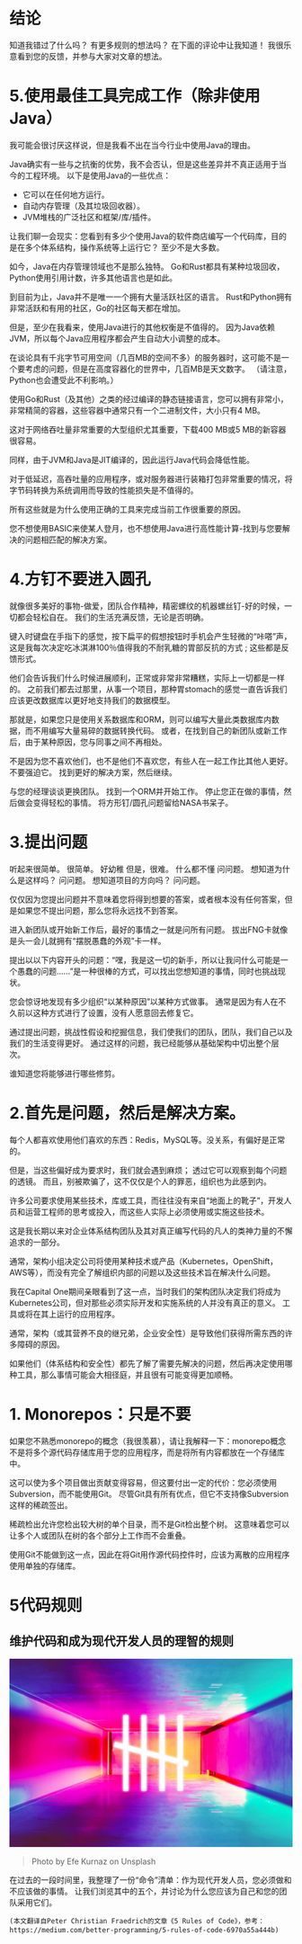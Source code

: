 # 结论

知道我错过了什么吗？ 有更多规则的想法吗？ 在下面的评论中让我知道！ 我很乐意看到您的反馈，并参与大家对文章的想法。
# 5.使用最佳工具完成工作（除非使用Java）

我可能会很讨厌这样说，但是我看不出在当今行业中使用Java的理由。

Java确实有一些与之抗衡的优势，我不会否认，但是这些差异并不真正适用于当今的工程环境。 以下是使用Java的一些优点：
+ 它可以在任何地方运行。
+ 自动内存管理（及其垃圾回收器）。
+ JVM堆栈的广泛社区和框架/库/插件。

让我们聊一会现实：您看到有多少个使用Java的软件商店编写一个代码库，目的是在多个体系结构，操作系统等上运行它？ 至少不是大多数。

如今，Java在内存管理领域也不是那么独特。 Go和Rust都具有某种垃圾回收，Python使用引用计数，许多其他语言也是如此。

到目前为止，Java并不是唯一一个拥有大量活跃社区的语言。 Rust和Python拥有非常活跃和有用的社区，Go的社区每天都在增加。

但是，至少在我看来，使用Java进行的其他权衡是不值得的。 因为Java依赖JVM，所以每个Java应用程序都会产生自动大小调整的成本。

在谈论具有千兆字节可用空间（几百MB的空间不多）的服务器时，这可能不是一个要考虑的问题，但是在高度容器化的世界中，几百MB是天文数字。 （请注意，Python也会遭受此不利影响。）

使用Go和Rust（及其他）之类的经过编译的静态链接语言，您可以拥有非常小，非常精简的容器，这些容器中通常只有一个二进制文件，大小只有4 MB。

这对于网络吞吐量非常重要的大型组织尤其重要，下载400 MB或5 MB的新容器很容易。

同样，由于JVM和Java是JIT编译的，因此运行Java代码会降低性能。

对于低延迟，高吞吐量的应用程序，或对服务器进行装箱打包非常重要的情况，将字节码转换为系统调用而导致的性能损失是不值得的。

所有这些就是为什么使用正确的工具来完成当前工作很重要的原因。

您不想使用BASIC来使某人登月，也不想使用Java进行高性能计算-找到与您要解决的问题相匹配的解决方案。
# 4.方钉不要进入圆孔

就像很多美好的事物-做爱，团队合作精神，精密螺纹的机器螺丝钉-好的时候，一切都会轻松自在。 我们的生活充满反馈，无论是否明确。

键入时键盘在手指下的感觉，按下扁平的假想按钮时手机会产生轻微的“咔嗒”声，这是我每次决定吃冰淇淋100％值得我的不耐乳糖的胃部反抗的方式 ; 这些都是反馈形式。

他们会告诉我们什么时候进展顺利，正常或非常非常糟糕，实际上一切都是一样的。 之前我们都去过那里，从事一个项目，那种胃stomach的感觉一直告诉我们应该更改数据库以更好地支持我们的数据模型。

那就是，如果您只是使用关系数据库和ORM，则可以编写大量此类数据库内数据，而不用编写大量易碎的数据转换代码。 或者，在找到自己的新团队或新工作后，由于某种原因，您与同事之间不再相处。

不是因为您不喜欢他们，也不是他们不喜欢您，有些人在一起工作比其他人更好。 不要强迫它。 找到更好的解决方案，然后继续。

与您的经理谈谈更换团队。 找到一个ORM并开始工作。 停止您正在做的事情，然后做会变得轻松的事情。 将方形钉/圆孔问题留给NASA书呆子。
# 3.提出问题

听起来很简单。 很简单。 好幼稚 但是，很难。 什么都不懂 问问题。 想知道为什么是这样吗？ 问问题。 想知道项目的方向吗？ 问问题。

仅仅因为您提出问题并不意味着您将得到想要的答案，或者根本没有任何答案，但是如果您不提出问题，那么您将永远找不到答案。

进入新团队或开始新工作后，最好的事情之一就是问所有问题。 拔出FNG卡就像是头一会儿就拥有“摆脱愚蠢的外观”卡一样。

提出以以下内容开头的问题：“嘿，我是这一切的新手，所以让我问什么可能是一个愚蠢的问题……”是一种很棒的方式，可以找出您想知道的事情，同时也挑战现状。

您会惊讶地发现有多少组织“以某种原因”以某种方式做事。 通常是因为有人在不久前以这种方式进行了设置，没有人愿意回去修复它。

通过提出问题，挑战性假设和挖掘信息，我们使我们的团队，团队，我们自己以及我们的生活变得更好。 通过这样的问题，我已经能够从基础架构中切出整个层次。

谁知道您将能够进行哪些修剪。
# 2.首先是问题，然后是解决方案。

每个人都喜欢使用他们喜欢的东西：Redis，MySQL等。没关系，有偏好是正常的。

但是，当这些偏好成为要求时，我们就会遇到麻烦； 透过它可以观察到每个问题的透镜。 而且，别被欺骗了，这不仅仅是个人的罪恶，组织也为此感到内。

许多公司要求使用某些技术，库或工具，而往往没有来自“地面上的靴子”，开发人员和运营工程师的思考或投入，而这些人实际上必须使用或实施这些技术。

这是我长期以来对企业体系结构团队及其对真正编写代码的凡人的类神力量的不懈追求的一部分。

通常，架构小组决定公司将使用某种技术或产品（Kubernetes，OpenShift，AWS等），而没有完全了解组织内部的问题以及这些技术旨在解决什么问题。

我在Capital One期间亲眼看到了这一点，当时我们的架构团队决定我们将成为Kubernetes公司，但对那些必须实际开发和实施系统的人并没有真正的意义。 工具或将在其上运行的应用程序。

通常，架构（或其营养不良的继兄弟，企业安全性）是导致他们获得所需东西的许多障碍的原因。

如果他们（体系结构和安全性）都先了解了需要先解决的问题，然后再决定使用哪种工具，那么事情可能会大相径庭，并且很有可能变得更加顺畅。
# 1. Monorepos：只是不要

如果您不熟悉monorepo的概念（我很羡慕），请让我解释一下：monorepo概念不是将多个源代码存储库用于您的应用程序，而是将所有内容都放在一个存储库中。

这可以使为多个项目做出贡献变得容易，但这要付出一定的代价：您必须使用Subversion，而不能使用Git。 尽管Git具有所有优点，但它不支持像Subversion这样的稀疏签出。

稀疏检出允许您检出较大树的单个目录，而不是Git检出整个树。 这意味着您可以让多个人或团队在树的各个部分上工作而不会重叠。

使用Git不能做到这一点，因此在将Git用作源代码控件时，应该为离散的应用程序使用单独的存储库。
# 5代码规则
## 维护代码和成为现代开发人员的理智的规则
![Photo by Efe Kurnaz on Unsplash](1*C9crJHi4uDnLl-Nzb2Nxbg.jpeg)
> Photo by Efe Kurnaz on Unsplash


在过去的一段时间里，我整理了一份“命令”清单：作为现代开发人员，您必须做和不应该做的事情。 让我们浏览其中的五个，并讨论为什么您应该为自己和您的团队采用它们。
```
(本文翻译自Peter Christian Fraedrich的文章《5 Rules of Code》，参考：https://medium.com/better-programming/5-rules-of-code-6970a55a444b)
```
